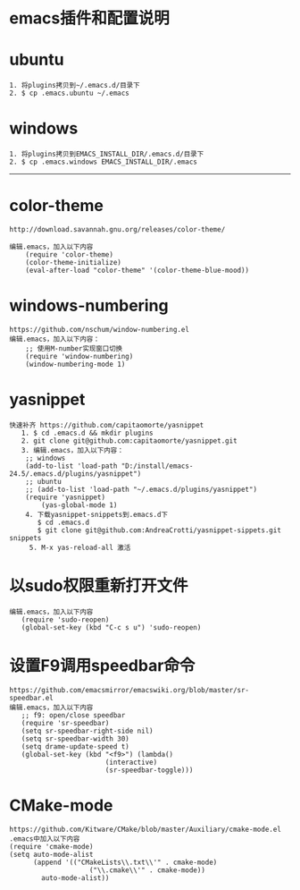 # emacs插件和配置说明

# ubuntu

	1. 将plugins拷贝到~/.emacs.d/目录下
  	2. $ cp .emacs.ubuntu ~/.emacs

# windows

	1. 将plugins拷贝到EMACS_INSTALL_DIR/.emacs.d/目录下
  	2. $ cp .emacs.windows EMACS_INSTALL_DIR/.emacs

--------------------------------------------------------------
# color-theme

	http://download.savannah.gnu.org/releases/color-theme/

	编辑.emacs，加入以下内容
		(require 'color-theme)
		(color-theme-initialize)
		(eval-after-load "color-theme" '(color-theme-blue-mood))

# windows-numbering

	https://github.com/nschum/window-numbering.el
	编辑.emacs，加入以下内容：
		;; 使用M-number实现窗口切换
	   	(require 'window-numbering)
	   	(window-numbering-mode 1)

# yasnippet

	快速补齐 https://github.com/capitaomorte/yasnippet
  	   1. $ cd .emacs.d && mkdir plugins
	   2. git clone git@github.com:capitaomorte/yasnippet.git
	   3. 编辑.emacs，加入以下内容：
		;; windows
		(add-to-list 'load-path "D:/install/emacs-24.5/.emacs.d/plugins/yasnippet")
		;; ubuntu
		;; (add-to-list 'load-path "~/.emacs.d/plugins/yasnippet")
		(require 'yasnippet)
	      	(yas-global-mode 1)
	    4. 下载yasnippet-snippets到.emacs.d下
	       $ cd .emacs.d
	       $ git clone git@github.com:AndreaCrotti/yasnippet-sippets.git snippets
	     5. M-x yas-reload-all 激活

# 以sudo权限重新打开文件

	编辑.emacs，加入以下内容
	   (require 'sudo-reopen)
	   (global-set-key (kbd "C-c s u") 'sudo-reopen)

# 设置F9调用speedbar命令

	https://github.com/emacsmirror/emacswiki.org/blob/master/sr-speedbar.el
	编辑.emacs，加入以下内容
	   ;; f9: open/close speedbar
	   (require 'sr-speedbar)
	   (setq sr-speedbar-right-side nil)
	   (setq sr-speedbar-width 30)
	   (setq drame-update-speed t)
	   (global-set-key (kbd "<f9>") (lambda()
 	                        (interactive)
 	                        (sr-speedbar-toggle)))

# CMake-mode

	https://github.com/Kitware/CMake/blob/master/Auxiliary/cmake-mode.el
	.emacs中加入以下内容
	(require 'cmake-mode)
	(setq auto-mode-alist
	      (append '(("CMakeLists\\.txt\\'" . cmake-mode)
	      	      		("\\.cmake\\'" . cmake-mode))
			auto-mode-alist))
